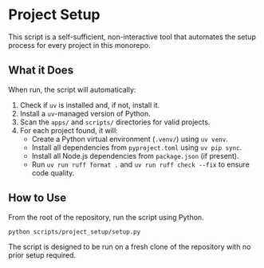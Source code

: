 # Project Setup

This script is a self-sufficient, non-interactive tool that automates the setup process for every project in this monorepo.

## What it Does

When run, the script will automatically:

1. Check if `uv` is installed and, if not, install it.
2. Install a `uv`-managed version of Python.
3. Scan the `apps/` and `scripts/` directories for valid projects.
4. For each project found, it will:
   - Create a Python virtual environment (`.venv/`) using `uv venv`.
   - Install all dependencies from `pyproject.toml` using `uv pip sync`.
   - Install all Node.js dependencies from `package.json` (if present).
   - Run `uv run ruff format .` and `uv run ruff check --fix` to ensure code quality.

## How to Use

From the root of the repository, run the script using Python.

```bash
python scripts/project_setup/setup.py
```

The script is designed to be run on a fresh clone of the repository with no prior setup required.
